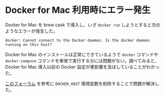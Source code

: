 # Docker for Mac 利用時にエラー発生

Docker for Mac を brew cask で導入し、いざ `docker run` しようとすると次のようなエラーが発生した。

```
docker: Cannot connect to the Docker daemon. Is the docker daemon running on this host?
```

Docker for Mac のインストールは正常にできているようで `docker` コマンドや `docker-compose` コマンドを単発で実行する分には問題がない。調べてみると、Docker for Mac 導入以前の Docker 設定が悪影響を及ぼしていることがわかった。

[このフォーラム](https://forums.docker.com/t/docker-for-mac-cannot-connect-to-the-docker-daemon-is-the-docker-daemon-running-on-this-host/9182) を参考に `DOCKER_HOST` 環境変数を削除することで問題が解決した。
